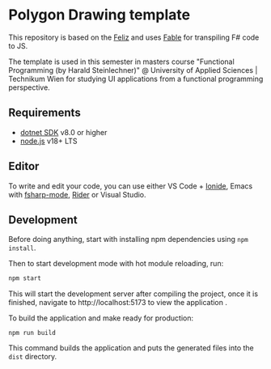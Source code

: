 # Polygon Drawing template

This repository is based on the [Feliz](https://github.com/Zaid-Ajaj/Feliz) and uses [Fable](http://fable.io/) for transpiling F# code to JS.

The template is used in this semester in masters course "Functional Programming (by Harald Steinlechner)" @ University of Applied Sciences | Technikum Wien for studying UI applications from a functional programming perspective.

## Requirements

* [dotnet SDK](https://www.microsoft.com/net/download/core) v8.0 or higher
* [node.js](https://nodejs.org) v18+ LTS


## Editor

To write and edit your code, you can use either VS Code + [Ionide](http://ionide.io/), Emacs with [fsharp-mode](https://github.com/fsharp/emacs-fsharp-mode), [Rider](https://www.jetbrains.com/rider/) or Visual Studio.


## Development

Before doing anything, start with installing npm dependencies using `npm install`.

Then to start development mode with hot module reloading, run:
```bash
npm start
```
This will start the development server after compiling the project, once it is finished, navigate to http://localhost:5173 to view the application .

To build the application and make ready for production:
```
npm run build
```
This command builds the application and puts the generated files into the `dist` directory.
